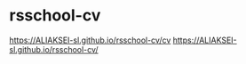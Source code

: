 # rsschool-cv
https://ALIAKSEI-sl.github.io/rsschool-cv/cv
https://ALIAKSEI-sl.github.io/rsschool-cv/
